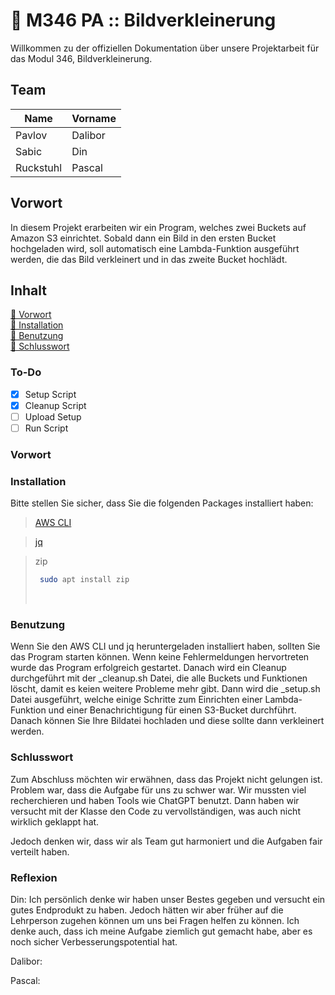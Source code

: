 # 📌 M346 PA :: Bildverkleinerung

Willkommen zu der offiziellen Dokumentation über unsere Projektarbeit für das Modul 346, Bildverkleinerung.

## Team

| Name      | Vorname |
| --------- | ------- |
| Pavlov    | Dalibor |
| Sabic     | Din     |
| Ruckstuhl | Pascal  |

## **Vorwort**

In diesem Projekt erarbeiten wir ein Program, welches zwei Buckets auf Amazon S3 einrichtet. Sobald dann ein Bild in den ersten Bucket hochgeladen wird, soll automatisch eine Lambda-Funktion ausgeführt werden, die das Bild verkleinert und in das zweite Bucket hochlädt.

## **Inhalt**

[🔹 Vorwort](#vorwort)
<br>
[🔹 Installation](#to-do)
<br>
[🔹 Benutzung](#benutzung)
<br>
[🔹 Schlusswort](#schlusswort)

### To-Do

- [x] Setup Script
- [x] Cleanup Script
- [ ] Upload Setup
- [ ] Run Script

### Vorwort

### Installation

Bitte stellen Sie sicher, dass Sie die folgenden Packages installiert haben:

> [AWS CLI](https://docs.aws.amazon.com/cli/latest/userguide/getting-started-install.html)

> [jq](https://stedolan.github.io/jq/download/)

> zip
>
> ```sh
>  sudo apt install zip
> ```
>
> <br>

### Benutzung

Wenn Sie den AWS CLI und jq heruntergeladen installiert haben, sollten Sie das Program starten können. Wenn keine Fehlermeldungen hervortreten wurde das Program erfolgreich gestartet. Danach wird ein Cleanup durchgeführt mit der \_cleanup.sh Datei, die alle Buckets und Funktionen löscht, damit es keien weitere Probleme mehr gibt. Dann wird die \_setup.sh Datei ausgeführt, welche einige Schritte zum Einrichten einer Lambda-Funktion und einer Benachrichtigung für einen S3-Bucket durchführt. Danach können Sie Ihre Bildatei hochladen und diese sollte dann verkleinert werden.

### Schlusswort

Zum Abschluss möchten wir erwähnen, dass das Projekt nicht gelungen ist. Problem war, dass die Aufgabe für uns zu schwer war. Wir mussten viel recherchieren und haben Tools wie ChatGPT benutzt. Dann haben wir versucht mit der Klasse den Code zu vervollständigen, was auch nicht wirklich geklappt hat.

Jedoch denken wir, dass wir als Team gut harmoniert und die Aufgaben fair verteilt haben.

### Reflexion

Din: Ich persönlich denke wir haben unser Bestes gegeben und versucht ein gutes Endprodukt zu haben. Jedoch hätten wir aber früher auf die Lehrperson zugehen können um uns bei Fragen helfen zu können. Ich denke auch, dass ich meine Aufgabe ziemlich gut gemacht habe, aber es noch sicher Verbesserungspotential hat.

Dalibor:

Pascal:
